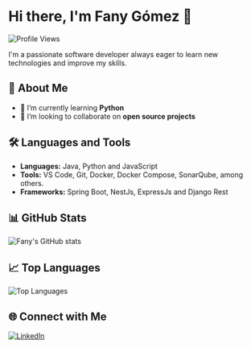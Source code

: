 # Hi there, I'm Fany Gómez 👋

![Profile Views](https://komarev.com/ghpvc/?username=fanygomez&color=blue)

I'm a passionate software developer always eager to learn new technologies and improve my skills.

## 🚀 About Me

- 🌱 I’m currently learning **Python**
- 👯 I’m looking to collaborate on **open source projects**

## 🛠️ Languages and Tools

- **Languages:** Java, Python and JavaScript
- **Tools:** VS Code, Git, Docker, Docker Compose, SonarQube, among others.
- **Frameworks:** Spring Boot, NestJs, ExpressJs and Django Rest

## 📊 GitHub Stats

![Fany's GitHub stats](https://github-readme-stats.vercel.app/api?username=fanygomez&show_icons=true&theme=radical)

## 📈 Top Languages

![Top Languages](https://github-readme-stats.vercel.app/api/top-langs/?username=fanygomez&layout=compact&theme=radical)



## 🌐 Connect with Me

[![LinkedIn](https://img.shields.io/badge/LinkedIn-blue?style=for-the-badge&logo=linkedin&logoColor=white)](https://www.linkedin.com/in/stefhani-gomez)

